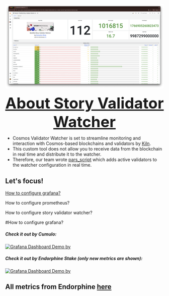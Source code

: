 
![watcher screen](https://github.com/endorphinestake/story-validator-watcher/blob/main/images/story-validator-watcher.png)

<font size = 7><center><b><u>About Story Validator Watcher</u></b></center></font>
-  Cosmos Validator Watcher is set to streamline monitoring and interaction with Cosmos-based blockchains and validators by [Kiln](https://github.com/kilnfi/cosmos-validator-watcher).
-  This custom tool does not allow you to receive data from the blockchain in real time and distribute it to the watcher.
-  Therefore, our team wrote [pars_script](https://github.com/endorphinestake/story-validator-watcher/tree/main/pars_script) which adds active validators to the watcher configuration in real time.


## Let's focus! 

[How to configure grafana?](How-to-configure-grafana?)

How to configure prometheus?

How to configure story validator watcher?






#How to configure grafana?

##### Check it out by Cumulo:
[![Grafana Dashboard Demo by ](https://img.shields.io/badge/Grafana%20Dashboard-Demo%20Online-blue?style=for-the-badge&logo=grafana&logoColor=white)](http://74.208.16.201:3000/public-dashboards/17c6d645404a400f8aa7c3c532fd4a61?orgId=1&refresh=5s)

##### Check it out by Endorphine Stake (only new metrics are shown):
[![Grafana Dashboard Demo by ](https://img.shields.io/badge/Grafana%20Dashboard-Demo%20Online-blue?style=for-the-badge&logo=grafana&logoColor=white)](http://168.119.179.24:3000/public-dashboards/09292904e88544cfabb8527cd40ad496?orgId=1&refresh=5s)

## All metrics from Endorphine [here](https://github.com/endorphinestake/story-protocol/blob/main/grafana/Story%20Grafana%20by%20Endorphine%20Stake-1729284218377.json)
